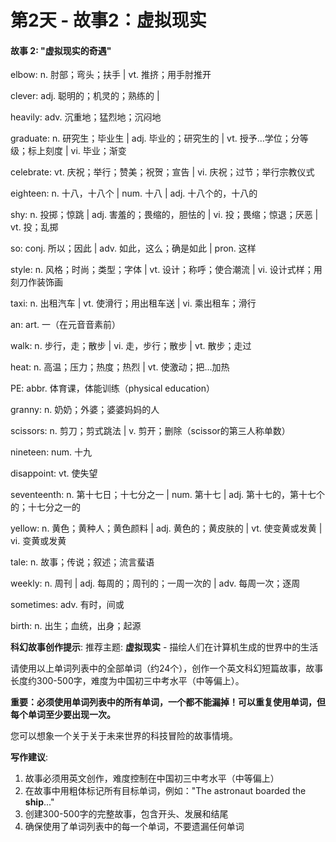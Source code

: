# 第2天 - 故事2：虚拟现实

#### 故事 2: "虚拟现实的奇遇"

elbow: n. 肘部；弯头；扶手 | vt. 推挤；用手肘推开

clever: adj. 聪明的；机灵的；熟练的 | 

heavily: adv. 沉重地；猛烈地；沉闷地

graduate: n. 研究生；毕业生 | adj. 毕业的；研究生的 | vt. 授予…学位；分等级；标上刻度 | vi. 毕业；渐变

celebrate: vt. 庆祝；举行；赞美；祝贺；宣告 | vi. 庆祝；过节；举行宗教仪式

eighteen: n. 十八，十八个 | num. 十八 | adj. 十八个的，十八的

shy: n. 投掷；惊跳 | adj. 害羞的；畏缩的，胆怯的 | vi. 投；畏缩；惊退；厌恶 | vt. 投；乱掷

so: conj. 所以；因此 | adv. 如此，这么；确是如此 | pron. 这样

style: n. 风格；时尚；类型；字体 | vt. 设计；称呼；使合潮流 | vi. 设计式样；用刻刀作装饰画

taxi: n. 出租汽车 | vt. 使滑行；用出租车送 | vi. 乘出租车；滑行

an: art. 一（在元音音素前）

walk: n. 步行，走；散步 | vi. 走，步行；散步 | vt. 散步；走过

heat: n. 高温；压力；热度；热烈 | vt. 使激动；把…加热

PE: abbr. 体育课，体能训练（physical education）

granny: n. 奶奶；外婆；婆婆妈妈的人

scissors: n. 剪刀；剪式跳法 | v. 剪开；删除（scissor的第三人称单数）

nineteen: num. 十九

disappoint: vt. 使失望

seventeenth: n. 第十七日；十七分之一 | num. 第十七 | adj. 第十七的，第十七个的；十七分之一的

yellow: n. 黄色；黄种人；黄色颜料 | adj. 黄色的；黄皮肤的 | vt. 使变黄或发黄 | vi. 变黄或发黄

tale: n. 故事；传说；叙述；流言蜚语

weekly: n. 周刊 | adj. 每周的；周刊的；一周一次的 | adv. 每周一次；逐周

sometimes: adv. 有时，间或

birth: n. 出生；血统，出身；起源

**科幻故事创作提示**:
推荐主题: **虚拟现实** - 描绘人们在计算机生成的世界中的生活

请使用以上单词列表中的全部单词（约24个），创作一个英文科幻短篇故事，故事长度约300-500字，难度为中国初三中考水平（中等偏上）。

**重要：必须使用单词列表中的所有单词，一个都不能漏掉！可以重复使用单词，但每个单词至少要出现一次。**

您可以想象一个关于关于未来世界的科技冒险的故事情境。

**写作建议**: 
1. 故事必须用英文创作，难度控制在中国初三中考水平（中等偏上）
2. 在故事中用粗体标记所有目标单词，例如："The astronaut boarded the **ship**..."
3. 创建300-500字的完整故事，包含开头、发展和结尾
4. 确保使用了单词列表中的每一个单词，不要遗漏任何单词
